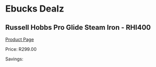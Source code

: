
# Ebucks Dealz
## Russell Hobbs Pro Glide Steam Iron - RHI400
[Product Page](https://www.ebucks.com/web/shop/productSelected.do?prodId=1093911266&catId=704981826)

Price: R299.00

Savings: 


	